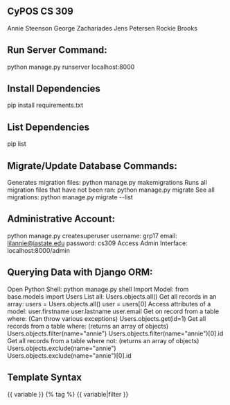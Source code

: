 CyPOS
CS 309
------
Annie Steenson
George Zachariades
Jens Petersen
Rockie Brooks



Run Server Command:
-------------------
python manage.py runserver
localhost:8000

Install Dependencies
--------------------
pip install requirements.txt

List Dependencies
-----------------
pip list

Migrate/Update Database Commands:
---------------------------------
Generates migration files:
    python manage.py makemigrations
Runs all migration files that have not been ran:
    python manage.py migrate 
See all migrations:
    python manage.py migrate --list
    
Administrative Account:
-----------------------
python manage.py createsuperuser
    username: grp17
    email: lilannie@iastate.edu
    password: cs309
Access Admin Interface:
    localhost:8000/admin
    
Querying Data with Django ORM:
------------------------------
Open Python Shell:
    python manage.py shell
Import Model:
    from base.models import Users
List all:
    Users.objects.all()
Get all records in an array:
    users = Users.objects.all()
    user = users[0]
Access attributes of a model:
    user.firstname
    user.lastname
    user.email
Get on record from a table where: (Can throw various exceptions)
    Users.objects.get(id=1)
Get all records from a table where: (returns an array of objects)
    Users.objects.filter(name="annie")
    Users.objects.filter(name="annie")[0].id
Get all records from a table where not: (returns an array of objects)
    Users.objects.exclude(name="annie")
    Users.objects.exclude(name="annie")[0].id
    
Template Syntax 
--------------- 
{{ variable }}
{% tag %}
{{ variable|filter }}